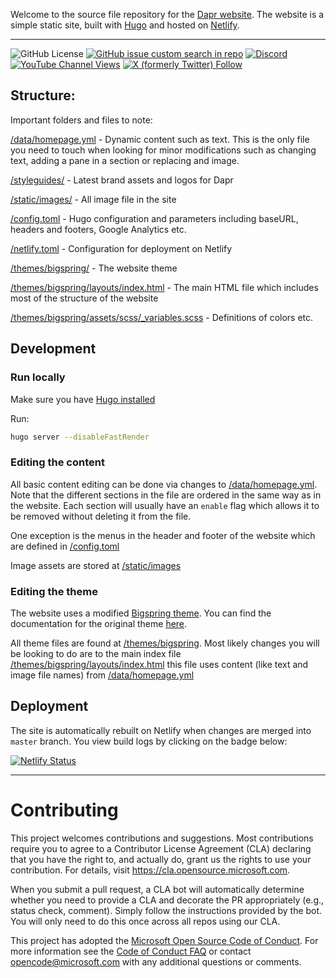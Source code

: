 
Welcome to the source file repository for the [Dapr website](https://dapr.io). The website is a simple static site, built with [Hugo](https://gohugo.io/) and hosted on [Netlify](https://app.netlify.com/sites/daprio/settings/general).

---

![GitHub License](https://img.shields.io/github/license/dapr/website?style=flat&label=License&logo=github) [![GitHub issue custom search in repo](https://img.shields.io/github/issues-search/dapr/website?query=type%3Aissue%20is%3Aopen%20label%3A%22good%20first%20issue%22&label=Good%20first%20issues&style=flat&logo=github)](https://github.com/dapr/website/issues?q=is%3Aissue+is%3Aopen+label%3A%22good+first+issue%22) [![Discord](https://img.shields.io/discord/778680217417809931?label=Discord&style=flat&logo=discord)](http://bit.ly/dapr-discord) [![YouTube Channel Views](https://img.shields.io/youtube/channel/views/UCtpSQ9BLB_3EXdWAUQYwnRA?style=flat&label=YouTube%20views&logo=youtube)](https://youtube.com/@daprdev) [![X (formerly Twitter) Follow](https://img.shields.io/twitter/follow/daprdev?logo=x&style=flat)](https://twitter.com/daprdev)

## Structure:
Important folders and files to note:

[/data/homepage.yml](https://github.com/dapr/website/blob/master/data/homepage.yml) - Dynamic content such as text.  This is the only file you need to touch when looking for minor modifications such as changing text, adding a pane in a section or replacing and image.

[/styleguides/](https://github.com/dapr/website/tree/master/styleguides) - Latest brand assets and logos for Dapr

[/static/images/](https://github.com/dapr/website/tree/master/static/images) - All image file in the site

[/config.toml](https://github.com/dapr/website/blob/master/config.toml) - Hugo configuration and parameters including baseURL, headers and footers, Google Analytics etc.

[/netlify.toml](https://github.com/dapr/website/blob/master/netlify.toml) - Configuration for deployment on Netlify

[/themes/bigspring/](https://github.com/dapr/website/blob/master/themes/bigspring) - The website theme

[/themes/bigspring/layouts/index.html](https://github.com/dapr/website/blob/master/themes/bigspring/layouts/index.html) - The main HTML file which includes most of the structure of the website

[/themes/bigspring/assets/scss/_variables.scss](https://github.com/dapr/website/blob/master/themes/bigspring/assets/scss/_variables.scss) - Definitions of colors etc.

## Development
### Run locally
Make sure you have [Hugo installed](https://gohugo.io/getting-started/installing)

Run:

```bash
hugo server --disableFastRender
```

### Editing the content
All basic content editing can be done via changes to [/data/homepage.yml](https://github.com/dapr/website/blob/master/data/homepage.yml). Note that the different sections in the file are ordered in the same way as in the website. Each section will usually have an `enable` flag which allows it to be removed without deleting it from the file.

One exception is the menus in the header and footer of the website which are defined in [/config.toml](https://github.com/dapr/website/blob/master/config.toml)

Image assets are stored at [/static/images](https://github.com/dapr/website/tree/master/static/images)

### Editing the theme
The website uses a modified [Bigspring theme](https://themes.gohugo.io/bigspring-hugo-startup-theme/). You can find the documentation for the original theme [here](https://docs.gethugothemes.com/bigspring/).

All theme files are found at [/themes/bigspring](https://github.com/dapr/website/blob/master/themes/bigspring). Most likely changes you will be looking to do are to the main index file [/themes/bigspring/layouts/index.html](https://github.com/dapr/website/blob/master/themes/bigspring/layouts/index.html) this file uses content (like text and image file names) from [/data/homepage.yml](https://github.com/dapr/website/blob/master/data/homepage.yml)

## Deployment

The site is automatically rebuilt on Netlify when changes are merged into `master` branch. You view build logs by clicking on the badge below:

[![Netlify Status](https://api.netlify.com/api/v1/badges/bb8f6580-7739-4d16-8db8-37cbca965aea/deploy-status)](https://app.netlify.com/sites/daprio/deploys)


---


# Contributing

This project welcomes contributions and suggestions.  Most contributions require you to agree to a
Contributor License Agreement (CLA) declaring that you have the right to, and actually do, grant us
the rights to use your contribution. For details, visit https://cla.opensource.microsoft.com.

When you submit a pull request, a CLA bot will automatically determine whether you need to provide
a CLA and decorate the PR appropriately (e.g., status check, comment). Simply follow the instructions
provided by the bot. You will only need to do this once across all repos using our CLA.

This project has adopted the [Microsoft Open Source Code of Conduct](https://opensource.microsoft.com/codeofconduct/).
For more information see the [Code of Conduct FAQ](https://opensource.microsoft.com/codeofconduct/faq/) or
contact [opencode@microsoft.com](mailto:opencode@microsoft.com) with any additional questions or comments.
